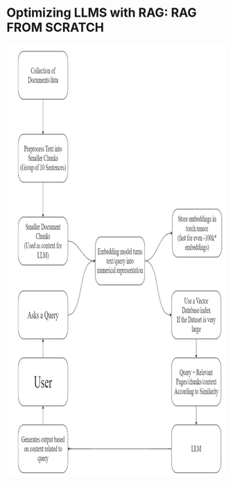 # Optimizing LLMS with RAG: RAG FROM SCRATCH

<p align="center">
  <img src="RAG.jpg" alt="Basic working" width="1000" height="1000">
</p>
